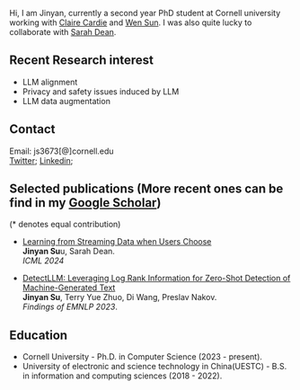 Hi, I am Jinyan, currently a second year PhD student at Cornell university working with [Claire Cardie](https://www.cs.cornell.edu/home/cardie/) and [Wen Sun](https://wensun.github.io/). I was also quite lucky to collaborate with [Sarah Dean](https://sdean.website/). 


## Recent Research interest
- LLM alignment
- Privacy and safety issues induced by LLM
- LLM data augmentation



  
## Contact
Email: js3673[@]cornell.edu
<br>[Twitter](https://twitter.com/SuJinyan6); [Linkedin](https://www.linkedin.com/in/jinyan-su-b3b856276/); 

## Selected publications (More recent ones can be find in my [Google Scholar](https://scholar.google.com/citations?hl=zh-CN&user=yRNsFuMAAAAJ&view_op=list_works&authuser=1))
(\* denotes equal contribution)

- [Learning from Streaming Data when Users Choose](https://proceedings.mlr.press/v235/su24a.html)
  <br>**Jinyan Su**u, Sarah Dean.
  <br>*ICML 2024*

- [DetectLLM: Leveraging Log Rank Information for Zero-Shot Detection of Machine-Generated Text](https://arxiv.org/pdf/2306.05540.pdf)
<br>**Jinyan Su**, Terry Yue Zhuo, Di Wang, Preslav Nakov.
<br>*Findings of EMNLP 2023*.




## Education
- Cornell University - Ph.D. in Computer Science  (2023 - present). 
- University of electronic and science technology in China(UESTC) - B.S. in information and computing sciences (2018 - 2022).




